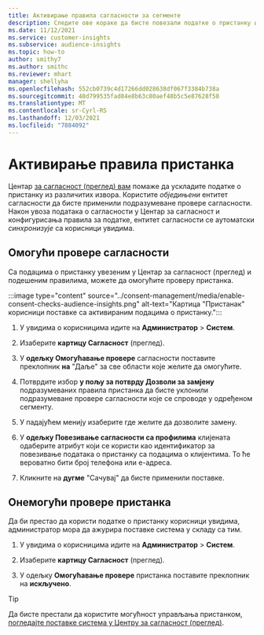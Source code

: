```yaml
---
title: Активирање правила сагласности за сегменте
description: Следите ове кораке да бисте повезали податке о пристанку и активирали провере сагласности корисници увиде. Администратор такође може да онемогући провере пристанка.
ms.date: 11/12/2021
ms.service: customer-insights
ms.subservice: audience-insights
ms.topic: how-to
author: smithy7
ms.author: smithc
ms.reviewer: mhart
manager: shellyha
ms.openlocfilehash: 552cb0739c4d17266dd028638df067f3384b738a
ms.sourcegitcommit: 48d799535fad84e8b63c80aef48b5c5e87628f58
ms.translationtype: MT
ms.contentlocale: sr-Cyrl-RS
ms.lasthandoff: 12/03/2021
ms.locfileid: "7884092"
---
```

# <a name="activate-consent-rules"></a>Активирање правила пристанка

Центар [за сагласност (преглед) вам](../consent-management/overview.md) помаже да ускладите податке о пристанку из различитих извора. Користите *обједињени* ентитет сагласности да бисте применили подразумеване провере сагласности. Након увоза података о сагласности у Центар за сагласност и конфигурисања правила за податке, ентитет сагласности се аутоматски *синхронизује* са корисници увидима.

## <a name="enable-consent-checks"></a>Омогући провере сагласности

Са подацима о пристанку увезеним у Центар за сагласност (преглед) и подешеним правилима, можете да омогућите проверу пристанка. 

:::image type="content" source="../consent-management/media/enable-consent-checks-audience-insights.png" alt-text="Картица &quot;Пристанак&quot; корисници поставке са активираним подацима о пристанку.":::

1. У увидима о корисницима идите на **Администратор** > **Систем**.

1. Изаберите **картицу Сагласност** (преглед).

1. У **одељку Омогућавање провере** сагласности поставите преклопник **на** "Даље" за све области које желите да омогућите.

1. Потврдите избор **у пољу за потврду Дозволи за замјену** подразумеваних правила пристанка да бисте уклонили подразумеване провере сагласности које се спроводе у одређеном сегменту. 

1. У падајућем менију изаберите где желите да дозволите замену.     

1. У **одељку Повезивање сагласности са профилима** клијената одаберите атрибут који се користи као идентификатор за повезивање података о пристанку са подацима о клијентима. То ће вероватно бити број телефона или е-адреса. 

1. Кликните на **дугме** "Сачувај" да бисте применили поставке.

## <a name="disable-consent-checks"></a>Онемогући провере пристанка

Да би престао да користи податке о пристанку корисници увидима, администратор мора да ажурира поставке система у складу са тим.

1. У увидима о корисницима идите на **Администратор** > **Систем**.

1. Изаберите **картицу Сагласност** (преглед).

1. У одељку **Омогућавање провере** пристанка поставите преклопник на **искључено**.

> [!TIP]
> Да бисте престали да користите могућност управљања пристанком, [погледајте поставке система у Центру за сагласност (преглед)](../consent-management/system-settings.md).

